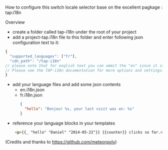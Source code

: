 How to configure this switch locale selector base on the excellent pagkage : tap:i18n

Overview
+ create a folder called tap-i18n under the root of your project
+ add a project-tap.i18n file to this folder and enter following json configuration text to it:
```javascript
{
  "supported_languages": ["fr"], 
  "cdn_path": "/tap-i18n"
// please note that for english text you can ommit the "en" since it is loaded by default  
// Please see the TAP-i18n documentation for more options and settings: https://github.com/TAPevents/tap-i18n
}
```
+ add your language files and add some json contents
  - en.i18n.json
  - fr.i18n.json
    ```json
    {
      "hello": "Bonjour %s, your last visit was on: %s"
    }
    ```
+ reference your language blocks in your templates
  ```html
   <p>{{_ "hello" "Daniel" "2014-05-22"}} {{counter}} clicks so far.</p>
   ```
(Credits  and thanks to https://github.com/meteorpoly)
